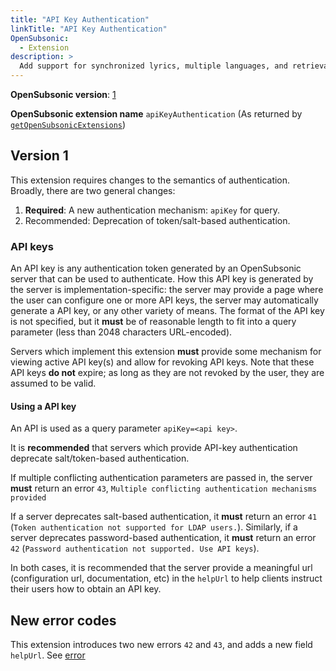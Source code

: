 ```yaml
---
title: "API Key Authentication"
linkTitle: "API Key Authentication"
OpenSubsonic:
  - Extension
description: >
  Add support for synchronized lyrics, multiple languages, and retrieval by song ID
---
```


**OpenSubsonic version**: [1](../../opensubsonic-versions)

**OpenSubsonic extension name** `apiKeyAuthentication` (As returned by [`getOpenSubsonicExtensions`](../../endpoints/getopensubsonicextensions))

## Version 1

This extension requires changes to the semantics of authentication.
Broadly, there are two general changes:

1. **Required**: A new authentication mechanism: `apiKey` for query.
2. Recommended: Deprecation of token/salt-based authentication.

### API keys

An API key is any authentication token generated by an OpenSubsonic server that can be used to authenticate.
How this API key is generated by the server is implementation-specific: the server may provide a page where the user can configure one or more API keys, the server may automatically generate a API key, or any other variety of means.
The format of the API key is not specified, but it **must** be of reasonable length to fit into a query parameter (less than 2048 characters URL-encoded).

Servers which implement this extension **must** provide some mechanism for viewing active API key(s) and allow for revoking API keys.
Note that these API keys **do not** expire; as long as they are not revoked by the user, they are assumed to be valid.

#### Using a API key

An API is used as a query parameter `apiKey=<api key>`.

It is **recommended** that servers which provide API-key authentication deprecate salt/token-based authentication.

If multiple conflicting authentication parameters are passed in, the server **must** return an error `43`, `Multiple conflicting authentication mechanisms provided`

If a server deprecates salt-based authentication, it **must** return an error `41` (`Token authentication not supported for LDAP users.`).
Similarly, if a server deprecates password-based authentication, it **must** return an error `42` (`Password authentication not supported. Use API keys`).

In both cases, it is recommended that the server provide a meaningful url (configuration url, documentation, etc) in the `helpUrl` to help clients instruct their users how to obtain an API key.

## New error codes

This extension introduces two new errors `42` and `43`, and adds a new field `helpUrl`. See [error](../../responses/error)
